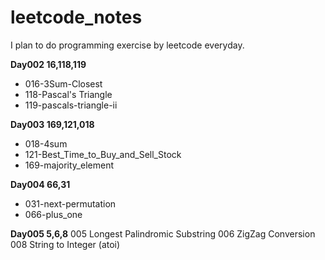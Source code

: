 # leetcode_notes
I plan to do programming exercise by leetcode everyday.

**Day002 16,118,119**
- 016-3Sum-Closest
- 118-Pascal's Triangle
- 119-pascals-triangle-ii

**Day003 169,121,018**
- 018-4sum
- 121-Best_Time_to_Buy_and_Sell_Stock
- 169-majority_element

**Day004 66,31**
- 031-next-permutation
- 066-plus_one

**Day005 5,6,8**
005	Longest Palindromic Substring
006	ZigZag Conversion	
008	String to Integer (atoi)